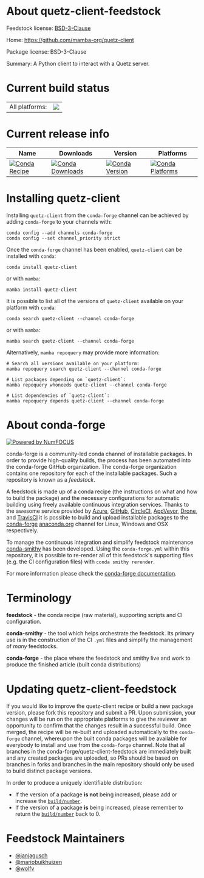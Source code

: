 About quetz-client-feedstock
============================

Feedstock license: [BSD-3-Clause](https://github.com/conda-forge/quetz-client-feedstock/blob/main/LICENSE.txt)

Home: https://github.com/mamba-org/quetz-client

Package license: BSD-3-Clause

Summary: A Python client to interact with a Quetz server.

Current build status
====================


<table><tr><td>All platforms:</td>
    <td>
      <a href="https://dev.azure.com/conda-forge/feedstock-builds/_build/latest?definitionId=10267&branchName=main">
        <img src="https://dev.azure.com/conda-forge/feedstock-builds/_apis/build/status/quetz-client-feedstock?branchName=main">
      </a>
    </td>
  </tr>
</table>

Current release info
====================

| Name | Downloads | Version | Platforms |
| --- | --- | --- | --- |
| [![Conda Recipe](https://img.shields.io/badge/recipe-quetz--client-green.svg)](https://anaconda.org/conda-forge/quetz-client) | [![Conda Downloads](https://img.shields.io/conda/dn/conda-forge/quetz-client.svg)](https://anaconda.org/conda-forge/quetz-client) | [![Conda Version](https://img.shields.io/conda/vn/conda-forge/quetz-client.svg)](https://anaconda.org/conda-forge/quetz-client) | [![Conda Platforms](https://img.shields.io/conda/pn/conda-forge/quetz-client.svg)](https://anaconda.org/conda-forge/quetz-client) |

Installing quetz-client
=======================

Installing `quetz-client` from the `conda-forge` channel can be achieved by adding `conda-forge` to your channels with:

```
conda config --add channels conda-forge
conda config --set channel_priority strict
```

Once the `conda-forge` channel has been enabled, `quetz-client` can be installed with `conda`:

```
conda install quetz-client
```

or with `mamba`:

```
mamba install quetz-client
```

It is possible to list all of the versions of `quetz-client` available on your platform with `conda`:

```
conda search quetz-client --channel conda-forge
```

or with `mamba`:

```
mamba search quetz-client --channel conda-forge
```

Alternatively, `mamba repoquery` may provide more information:

```
# Search all versions available on your platform:
mamba repoquery search quetz-client --channel conda-forge

# List packages depending on `quetz-client`:
mamba repoquery whoneeds quetz-client --channel conda-forge

# List dependencies of `quetz-client`:
mamba repoquery depends quetz-client --channel conda-forge
```


About conda-forge
=================

[![Powered by
NumFOCUS](https://img.shields.io/badge/powered%20by-NumFOCUS-orange.svg?style=flat&colorA=E1523D&colorB=007D8A)](https://numfocus.org)

conda-forge is a community-led conda channel of installable packages.
In order to provide high-quality builds, the process has been automated into the
conda-forge GitHub organization. The conda-forge organization contains one repository
for each of the installable packages. Such a repository is known as a *feedstock*.

A feedstock is made up of a conda recipe (the instructions on what and how to build
the package) and the necessary configurations for automatic building using freely
available continuous integration services. Thanks to the awesome service provided by
[Azure](https://azure.microsoft.com/en-us/services/devops/), [GitHub](https://github.com/),
[CircleCI](https://circleci.com/), [AppVeyor](https://www.appveyor.com/),
[Drone](https://cloud.drone.io/welcome), and [TravisCI](https://travis-ci.com/)
it is possible to build and upload installable packages to the
[conda-forge](https://anaconda.org/conda-forge) [anaconda.org](https://anaconda.org/)
channel for Linux, Windows and OSX respectively.

To manage the continuous integration and simplify feedstock maintenance
[conda-smithy](https://github.com/conda-forge/conda-smithy) has been developed.
Using the ``conda-forge.yml`` within this repository, it is possible to re-render all of
this feedstock's supporting files (e.g. the CI configuration files) with ``conda smithy rerender``.

For more information please check the [conda-forge documentation](https://conda-forge.org/docs/).

Terminology
===========

**feedstock** - the conda recipe (raw material), supporting scripts and CI configuration.

**conda-smithy** - the tool which helps orchestrate the feedstock.
                   Its primary use is in the construction of the CI ``.yml`` files
                   and simplify the management of *many* feedstocks.

**conda-forge** - the place where the feedstock and smithy live and work to
                  produce the finished article (built conda distributions)


Updating quetz-client-feedstock
===============================

If you would like to improve the quetz-client recipe or build a new
package version, please fork this repository and submit a PR. Upon submission,
your changes will be run on the appropriate platforms to give the reviewer an
opportunity to confirm that the changes result in a successful build. Once
merged, the recipe will be re-built and uploaded automatically to the
`conda-forge` channel, whereupon the built conda packages will be available for
everybody to install and use from the `conda-forge` channel.
Note that all branches in the conda-forge/quetz-client-feedstock are
immediately built and any created packages are uploaded, so PRs should be based
on branches in forks and branches in the main repository should only be used to
build distinct package versions.

In order to produce a uniquely identifiable distribution:
 * If the version of a package **is not** being increased, please add or increase
   the [``build/number``](https://docs.conda.io/projects/conda-build/en/latest/resources/define-metadata.html#build-number-and-string).
 * If the version of a package **is** being increased, please remember to return
   the [``build/number``](https://docs.conda.io/projects/conda-build/en/latest/resources/define-metadata.html#build-number-and-string)
   back to 0.

Feedstock Maintainers
=====================

* [@janjagusch](https://github.com/janjagusch/)
* [@mariobuikhuizen](https://github.com/mariobuikhuizen/)
* [@wolfv](https://github.com/wolfv/)

